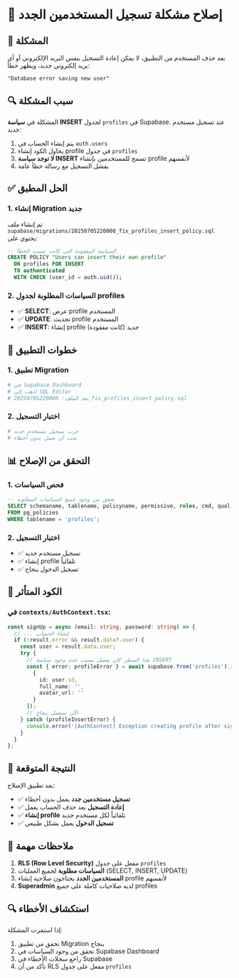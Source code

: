 # 🔧 إصلاح مشكلة تسجيل المستخدمين الجدد

## 🚨 المشكلة
بعد حذف المستخدم من التطبيق، لا يمكن إعادة التسجيل بنفس البريد الإلكتروني أو أي بريد إلكتروني جديد، ويظهر خطأ:
```
"Database error saving new user"
```

## 🔍 سبب المشكلة
المشكلة في **سياسة INSERT** لجدول `profiles` في Supabase. عند تسجيل مستخدم جديد:

1. يتم إنشاء الحساب في `auth.users`
2. يحاول الكود إنشاء profile في جدول `profiles`
3. **لا توجد سياسة INSERT** تسمح للمستخدمين بإنشاء profile لأنفسهم
4. يفشل التسجيل مع رسالة خطأ عامة

## ✅ الحل المطبق

### 1. إنشاء Migration جديد
تم إنشاء ملف `supabase/migrations/20250705220000_fix_profiles_insert_policy.sql` يحتوي على:

```sql
-- السياسة المفقودة التي كانت تسبب الخطأ
CREATE POLICY "Users can insert their own profile"
  ON profiles FOR INSERT
  TO authenticated
  WITH CHECK (user_id = auth.uid());
```

### 2. السياسات المطلوبة لجدول profiles
- ✅ **SELECT**: عرض profile المستخدم
- ✅ **UPDATE**: تحديث profile المستخدم  
- ✅ **INSERT**: إنشاء profile جديد (كانت مفقودة)

## 🚀 خطوات التطبيق

### 1. تطبيق Migration
```bash
# في Supabase Dashboard
# اذهب إلى SQL Editor
# نفذ الملف: 20250705220000_fix_profiles_insert_policy.sql
```

### 2. اختبار التسجيل
```bash
# جرب تسجيل مستخدم جديد
# يجب أن يعمل بدون أخطاء
```

## 📊 التحقق من الإصلاح

### 1. فحص السياسات
```sql
-- تحقق من وجود جميع السياسات المطلوبة
SELECT schemaname, tablename, policyname, permissive, roles, cmd, qual, with_check
FROM pg_policies 
WHERE tablename = 'profiles';
```

### 2. اختبار التسجيل
- ✅ تسجيل مستخدم جديد
- ✅ إنشاء profile تلقائياً
- ✅ تسجيل الدخول بنجاح

## 🔧 الكود المتأثر

### في `contexts/AuthContext.tsx`:
```typescript
const signUp = async (email: string, password: string) => {
  // ... إنشاء الحساب
  if (!result.error && result.data?.user) {
    const user = result.data.user;
    try {
      // هذا السطر كان يفشل بسبب عدم وجود سياسة INSERT
      const { error: profileError } = await supabase.from('profiles').insert([
        {
          id: user.id,
          full_name: '',
          avatar_url: ''
        }
      ]);
      // الآن سيعمل بنجاح
    } catch (profileInsertError) {
      console.error('[AuthContext] Exception creating profile after sign up:', profileInsertError);
    }
  }
};
```

## 🎯 النتيجة المتوقعة

بعد تطبيق الإصلاح:
- ✅ **تسجيل مستخدمين جدد** يعمل بدون أخطاء
- ✅ **إعادة التسجيل** بعد حذف الحساب يعمل
- ✅ **إنشاء profile** تلقائياً لكل مستخدم جديد
- ✅ **تسجيل الدخول** يعمل بشكل طبيعي

## 📝 ملاحظات مهمة

1. **RLS (Row Level Security)** مفعل على جدول `profiles`
2. **السياسات مطلوبة** لجميع العمليات (SELECT, INSERT, UPDATE)
3. **المستخدمين الجدد** يحتاجون صلاحية إنشاء profile لأنفسهم
4. **Superadmin** لديه صلاحيات كاملة على جميع profiles

## 🔍 استكشاف الأخطاء

إذا استمرت المشكلة:
1. تحقق من تطبيق Migration بنجاح
2. تحقق من وجود السياسات في Supabase Dashboard
3. راجع سجلات الأخطاء في Supabase
4. تأكد من أن RLS مفعل على جدول `profiles` 